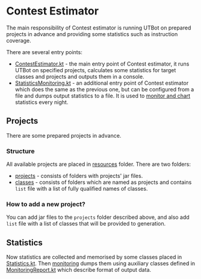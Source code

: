 # Contest Estimator

The main responsibility of Contest estimator is running UTBot on prepared projects in advance and providing some statistics such as instruction coverage.

There are several entry points:
- [ContestEstimator.kt][ep 1] - the main entry point of Contest estimator, it runs UTBot on specified projects, calculates some statistics for target classes and projects and outputs them in a console.
- [StatisticsMonitoring.kt][ep 2] - an additional entry point of Contest estimator which does the same as the previous one, but can be configured from a file and dumps output statistics to a file.
It is used to [monitor and chart][monitoring] statistics every night.


[ep 1]: src/main/kotlin/org/utbot/contest/ContestEstimator.kt
[ep 2]: src/main/kotlin/org/utbot/monitoring/StatisticsMonitoring.kt
[monitoring]: ../docs/NightStatisticsMonitoring.md

## Projects

There are some prepared projects in advance.

### Structure
All available projects are placed in [resources][resources] folder.
There are two folders:
- [projects][projects] - consists of folders with projects' jar files.
- [classes][classes] - consists of folders which are named as projects and contains `list` file with a list of fully qualified names of classes.

### How to add a new project?
You can add jar files to the `projects` folder described above, and also add `list` file with a list of classes that will be provided to generation.

[resources]: src/main/resources
[projects]: src/main/resources/projects
[classes]: src/main/resources/classes

## Statistics
Now statistics are collected and memorised by some classes placed in [Statistics.kt][statistics]. 
Then [monitoring][ep 2] dumps them using auxiliary classes defined in [MonitoringReport.kt][report] which describe format of output data. 

[statistics]: src/main/kotlin/org/utbot/contest/Statistics.kt
[report]: src/main/kotlin/org/utbot/monitoring/MonitoringReport.kt
